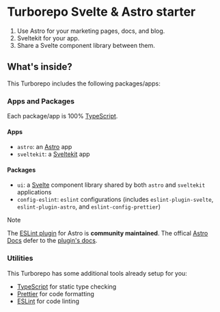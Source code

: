 # Turborepo Svelte & Astro starter

1. Use Astro for your marketing pages, docs, and blog.
2. Sveltekit for your app.
3. Share a Svelte component library between them.

## What's inside?

This Turborepo includes the following packages/apps:

### Apps and Packages

Each package/app is 100% [TypeScript](https://www.typescriptlang.org/).

#### Apps

- `astro`: an [Astro](https://astro.build/) app
- `sveltekit`: a [Sveltekit](https://kit.svelte.dev/) app

#### Packages

- `ui`: a [Svelte](https://svelte.dev/) component library shared by both `astro` and `sveltekit` applications
- `config-eslint`: `eslint` configurations (includes `eslint-plugin-svelte`, `eslint-plugin-astro`, and `eslint-config-prettier`)

> [!NOTE]  
> The [ESLint plugin](https://github.com/ota-meshi/eslint-plugin-astro) for Astro is **community maintained**.
> The offical [Astro Docs](https://docs.astro.build/en/editor-setup/#eslint) defer to the [plugin's docs](https://ota-meshi.github.io/eslint-plugin-astro/user-guide/).

### Utilities

This Turborepo has some additional tools already setup for you:

- [TypeScript](https://www.typescriptlang.org/) for static type checking
- [Prettier](https://prettier.io) for code formatting
- [ESLint](https://eslint.org/) for code linting
